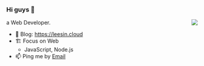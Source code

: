 ### Hi guys 👋

<img align="right" src="https://github-readme-stats.vercel.app/api?username=mlxgleesin&show_icons=true&icon_color=ad0d52&text_color=24292e&bg_color=ffffff&hide_title=true" />

a Web Developer.

- 🎨 Blog: https://leesin.cloud
- 🏗 Focus on Web
  - JavaScript, Node.js
- 📫 Ping me by [Email](mailto:lihao7364@gmail.com)
<!--
**leesinnocry/leesinnocry** is a ✨ _special_ ✨ repository because its `README.md` (this file) appears on your GitHub profile.

Here are some ideas to get you started:

- 🔭 I’m currently working on ...
- 🌱 I’m currently learning ...
- 👯 I’m looking to collaborate on ...
- 🤔 I’m looking for help with ...
- 💬 Ask me about ...
- 📫 How to reach me: ...
- 😄 Pronouns: ...
- ⚡ Fun fact: ...
-->
